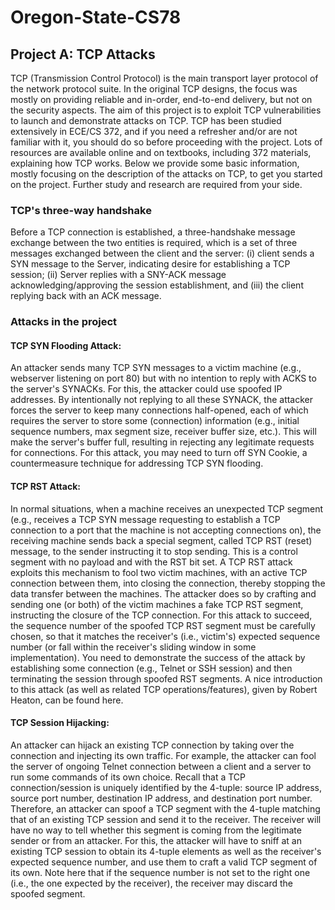 # Oregon-State-CS78

## Project A: TCP Attacks
TCP (Transmission Control Protocol) is the main transport layer protocol of the network protocol suite. In the original TCP designs, the focus was mostly on providing reliable and in-order, end-to-end delivery, but not on the security aspects. The aim of this project is to exploit TCP vulnerabilities to launch and demonstrate attacks on TCP. TCP has been studied extensively in ECE/CS 372, and if you need a refresher and/or are not familiar with it, you should do so before proceeding with the project. Lots of resources are available online and on textbooks, including 372 materials, explaining how TCP works. Below we provide some basic information, mostly focusing on the description of the attacks on TCP, to get you started on the project. Further study and research are required from your side.

### TCP's three-way handshake
Before a TCP connection is established, a three-handshake message exchange between the two entities is required, which is a set of three messages exchanged between the client and the server: (i) client sends a SYN message to the Server, indicating desire for establishing a TCP session; (ii) Server replies with a SNY-ACK message acknowledging/approving the session establishment, and (iii) the client replying back with an ACK message.

### Attacks in the project

#### TCP SYN Flooding Attack: 
An attacker sends many TCP SYN messages to a victim machine (e.g., webserver listening on port 80) but with no intention to reply with ACKS to the server's SYNACKs. For this, the attacker could use spoofed IP addresses. By intentionally not replying to all these SYNACK, the attacker forces the server to keep many connections half-opened, each of which requires the server to store some (connection) information (e.g., initial sequence numbers, max segment size, receiver buffer size, etc.). This will make the server's buffer full, resulting in rejecting any legitimate requests for connections. For this attack, you may need to turn off SYN Cookie, a countermeasure technique for addressing TCP SYN flooding.

#### TCP RST Attack: 
In normal situations, when a machine receives an unexpected TCP segment (e.g., receives a TCP SYN message requesting to establish a TCP connection to a port that the machine is not accepting connections on), the receiving machine sends back a special segment, called TCP RST (reset) message, to the sender instructing it to stop sending. This is a control segment with no payload and with the RST bit set. A TCP RST attack exploits this mechanism to fool two victim machines, with an active TCP connection between them, into closing the connection, thereby stopping the data transfer between the machines. The attacker does so by crafting and sending one (or both) of the victim machines a fake TCP RST segment, instructing the closure of the TCP connection. For this attack to succeed, the sequence number of the spoofed TCP RST segment must be carefully chosen, so that it matches the receiver's (i.e., victim's) expected sequence number (or fall within the receiver's sliding window in some implementation). You need to demonstrate the success of the attack by establishing some connection (e.g., Telnet or SSH session) and then terminating the session through spoofed RST segments. A nice introduction to this attack (as well as related TCP operations/features), given by Robert Heaton, can be found here.

#### TCP Session Hijacking: 
An attacker can hijack an existing TCP connection by taking over the connection and injecting its own traffic. For example, the attacker can fool the server of ongoing Telnet connection between a client and a server to run some commands of its own choice. Recall that a TCP connection/session is uniquely identified by the 4-tuple: source IP address, source port number, destination IP address, and destination port number. Therefore, an attacker can spoof a TCP segment with the 4-tuple matching that of an existing TCP session and send it to the receiver. The receiver will have no way to tell whether this segment is coming from the legitimate sender or from an attacker. For this, the attacker will have to sniff at an existing TCP session to obtain its 4-tuple elements as well as the receiver's expected sequence number, and use them to craft a valid TCP segment of its own. Note here that if the sequence number is not set to the right one (i.e., the one expected by the receiver), the receiver may discard the spoofed segment.
